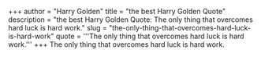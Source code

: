 +++
author = "Harry Golden"
title = "the best Harry Golden Quote"
description = "the best Harry Golden Quote: The only thing that overcomes hard luck is hard work."
slug = "the-only-thing-that-overcomes-hard-luck-is-hard-work"
quote = '''The only thing that overcomes hard luck is hard work.'''
+++
The only thing that overcomes hard luck is hard work.
